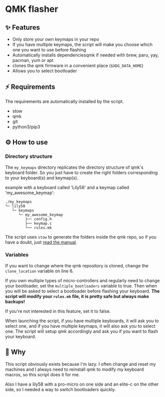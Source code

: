 # QMK flasher

## ✨ Features

- Only store your own keymaps in your repo
- If you have multiple keymaps, the script will make you choose which one you
want to use before flashing
- Automatically installs dependenciesqmk if needed with brew, paru, yay, pacman,
yum or apt
- clones the qmk firmware in a convenient place (`$XDG_DATA_HOME`)
- Allows you to select bootloader

## ⚡️ Requirements

The requirements are automatically installed by the script.

- stow
- qmk
- git
- python3/pip3

## ⚙️  How to use

### Directory structure

The `my_keymaps` directory replicates the directory structure of qmk's keyboard
folder. So you just have to create the right folders corresponding to your
keyboard(s) and keymap(s).

example with a keyboard called 'Lily58' and a keymap called
'my\_awesome\_keymap':
```
./my_keymaps
└─ lily58
   └─ keymaps
      └─ my_awesome_keymap
         ├── config.h
         ├── keymap.c
         └── rules.mk
```

The script uses `stow` to generate the folders inside the qmk repo, so if you
have a doubt, just
[read the manual](https://www.gnu.org/s/stow/manual/stow.html).

### Variables

If you want to change where the qmk repository is cloned, change the
`clone_location` variable on line 6.

If you own multiple types of micro-controllers and regularly need to change your
bootloader, set the `multiple_bootloaders` variable to true. Then when you will
be asked to select a bootloader before flashing your keyboard.
**The script will modify your `rules.mk` file, it is pretty safe but always make
backups!**

If you're not interested in this feature, set it to false.

When launching the script, if you have multiple keyboards, it will ask you to
select one, and if you have multiple keymaps, it will also ask you to select
one. The script will setup qmk accordingly and ask you if you want to flash your
keyboard.

## 🤨 Why

This script obviously exists because I'm lazy.
I often change and reset my machines and I always need to reinstall qmk to
modify my keyboard macros, so this script does it for me.

Also I have a lily58 with a pro-micro on one side and an elite-c on the other
side, so I needed a way to switch bootloaders quickly.
